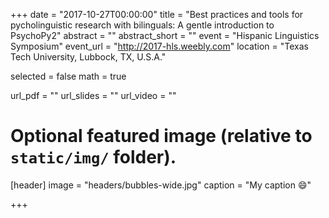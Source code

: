 +++
date = "2017-10-27T00:00:00"
title = "Best practices and tools for pycholinguistic research with bilinguals: A gentle introduction to PsychoPy2"
abstract = ""
abstract_short = ""
event = "Hispanic Linguistics Symposium"
event_url = "http://2017-hls.weebly.com"
location = "Texas Tech University, Lubbock, TX, U.S.A."

selected = false
math = true

url_pdf = ""
url_slides = ""
url_video = ""

# Optional featured image (relative to `static/img/` folder).
[header]
image = "headers/bubbles-wide.jpg"
caption = "My caption :smile:"

+++

